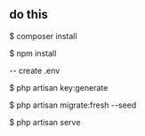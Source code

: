 ## do this

$ composer install

$ npm install

-- create .env

$ php artisan key:generate

$ php artisan migrate:fresh --seed

$ php artisan serve
